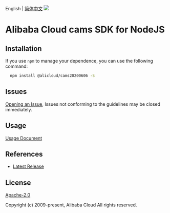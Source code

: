 English | [简体中文](README-CN.md)
![](https://aliyunsdk-pages.alicdn.com/icons/AlibabaCloud.svg)

# Alibaba Cloud cams SDK for NodeJS

## Installation
If you use `npm` to manage your dependence, you can use the following command:

```sh
  npm install @alicloud/cams20200606 -S
```

## Issues
[Opening an Issue](https://github.com/aliyun/alibabacloud-typescript-sdk/issues/new), Issues not conforming to the guidelines may be closed immediately.

## Usage
[Usage Document](https://github.com/aliyun/alibabacloud-typescript-sdk/blob/master/docs/Usage-EN.md#quick-examples)

## References
* [Latest Release](https://github.com/aliyun/alibabacloud-typescript-sdk/)

## License
[Apache-2.0](http://www.apache.org/licenses/LICENSE-2.0)

Copyright (c) 2009-present, Alibaba Cloud All rights reserved.
